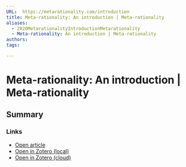 ```yaml
---
URL:  https://metarationality.com/introduction
title: Meta-rationality: An introduction | Meta-rationality
aliases:
  - 2020MetarationalityIntroductionMetarationality
  - Meta-rationality: An introduction | Meta-rationality
authors: 
tags: 

---
```

# Meta-rationality: An introduction | Meta-rationality
## Summary


### Links
- [Open article](https://metarationality.com/introduction)
- [Open in Zotero (local)](zotero://select/library/items/67C8R45S)
- [Open in Zotero (cloud)](http://zotero.org/users/8012208/items/67C8R45S)